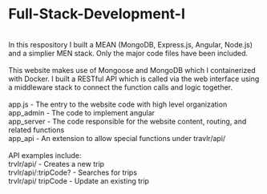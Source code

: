# Full-Stack-Development-I <br/>
<br/>
In this respository I built a MEAN (MongoDB, Express.js, Angular, Node.js) and a simplier MEN stack. Only the major code files have been included. <br/>
<br/>
This website makes use of Mongoose and MongoDB which I containerized with Docker. I built a RESTful API which is called via the web interface using a middleware stack to connect the function calls and logic together. <br/>
<br/>
app.js - The entry to the website code with high level organization <br/>
app_admin - The code to implement angular <br/>
app_server - The code responsible for the website content, routing, and related functions <br/>
app_api - An extension to allow special functions under travlr/api/ <br/>
<br/>
API examples include: <br/>
trvlr/api/ - Creates a new trip <br/>
trvlr/api/:tripCode? - Searches for trips <br/>
trvlr/api/ tripCode - Update an existing trip <br/>

